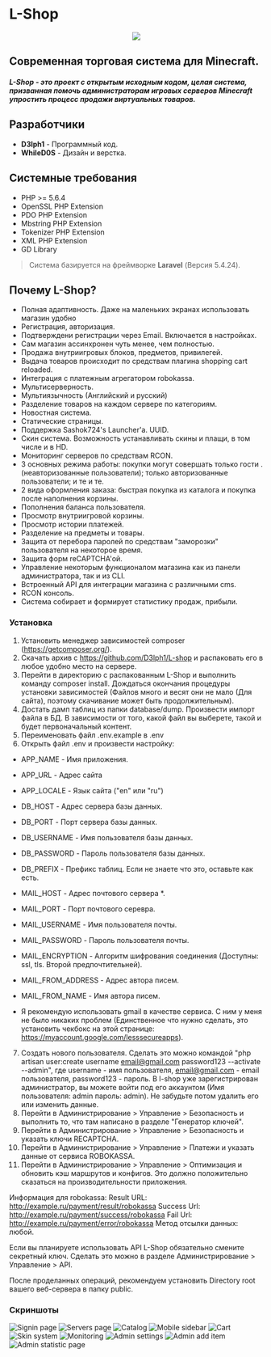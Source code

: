 # L-Shop

<p align="center">
<img src ="http://i90.fastpic.ru/big/2017/0309/9c/1cebb8e0e70a432b71102bf20334459c.png">
</p>

## Современная торговая система для Minecraft.

##### L-Shop - это проект с открытым исходным кодом, целая система, призванная помочь администраторам игровых серверов Minecraft упростить процесс продажи виртуальных товаров.

## Разработчики
* **D3lph1** - Программный код.
* **WhileD0S** - Дизайн и верстка.

## Системные требования
* PHP >= 5.6.4
* OpenSSL PHP Extension
* PDO PHP Extension
* Mbstring PHP Extension
* Tokenizer PHP Extension
* XML PHP Extension
* GD Library

> Система базируется на фреймворке **Laravel** (Версия 5.4.24).

## Почему L-Shop?
* Полная адаптивность. Даже на маленьких экранах использовать магазин удобно
* Регистрация, авторизация.
* Подтверждени регистрации через Email. Включается в настройках.
* Сам магазин ассинхронен чуть менее, чем полностью.
* Продажа внутриигровых блоков, предметов, привилегей.
* Выдача товаров происходит по средствам плагина shopping cart reloaded.
* Интеграция с платежным агрегатором robokassa.
* Мультисерверность.
* Мультиязычность (Английский и русский)
* Разделение товаров на каждом сервере по категориям.
* Новостная система.
* Статические страницы.
* Поддержка Sashok724's Launcher'а. UUID.
* Скин система. Возможность устанавливать скины и плащи, в том числе и в HD.
* Мониторинг серверов по средствам RCON.
* 3 основных режима работы: покупки могут совершать только гости .(неавторизованные пользователи); только авторизованные пользователи; и те и те.
* 2 вида оформления заказа: быстрая покупка из каталога и покупка после наполнения корзины.
* Пополнения баланса пользователя.
* Просмотр внутриигровой корзины.
* Просмотр истории платежей.
* Разделение на предметы и товары.
* Защита от перебора паролей по средствам "заморозки" пользователя на некоторое время.
* Защита форм reCAPTCHA'ой.
* Управление некоторым функционалом магазина как из панели администратора, так и из CLI.
* Встроенный API для интеграции магазина с различными cms.
* RCON консоль.
* Система собирает и формирует статистику продаж, прибыли.

### Установка
1) Установить менеджер зависимостей composer (https://getcomposer.org/).
2) Скачать архив с https://github.com/D3lph1/L-shop и распаковать его в любое удобно место на сервере.
3) Перейти в директорию с распакованным L-Shop и выполнить команду composer install. Дождаться окончания процедуры установки зависимостей (Файлов много и весят они не мало (Для сайта), поэтому скачивание может быть продолжительным).
4) Достать дамп таблиц из папки database/dump. Произвести импорт файла в БД. В зависимости от того, какой файл вы выберете, такой и будет первоначальный контент.
5) Переименовать файл .env.example в .env
6) Открыть файл .env и произвести настройку:
+ APP_NAME - Имя приложения.
+ APP_URL - Адрес сайта
+ APP_LOCALE - Язык сайта ("en" или "ru")

+ DB_HOST - Адрес сервера базы данных.
+ DB_PORT - Порт сервера базы данных.
+ DB_USERNAME - Имя пользователя базы данных.
+ DB_PASSWORD - Пароль пользователя базы данных.
+ DB_PREFIX - Префикс таблиц. Если не знаете что это, оставьте как есть.

+ MAIL_HOST - Адрес почтового сервера *.
+ MAIL_PORT - Порт почтового серевра.
+ MAIL_USERNAME - Имя пользователя почты.
+ MAIL_PASSWORD - Пароль пользователя почты.
+ MAIL_ENCRYPTION - Алгоритм шифрования соединения (Доступны: ssl, tls. Второй предпочтительней).
+ MAIL_FROM_ADDRESS - Адрес автора писем.
+ MAIL_FROM_NAME - Имя автора писем.

* Я рекомендую использовать gmail в качестве сервиса. С ним у меня не было никаких проблем (Единственное что нужно сделать, это установить чекбокс на этой странице: https://myaccount.google.com/lesssecureapps).
7) Создать нового пользователя. Сделать это можно командой "php artisan user:create username email@gmail.com password123 --activate --admin", где username - имя пользователя, email@gmail.com - email пользователя, password123 - пароль. В l-shop уже зарегистрирован администратор, вы можете войти под его аккаунтом (Имя пользователя: admin пароль: admin). Не забудьте потом удалить его или изменить данные.
8) Перейти в Администрирование > Управление > Безопасность и выполнить то, что там написано в разделе "Генератор ключей".
10) Перейти в Администрирование > Управление > Безопасность и указать ключи RECAPTCHA.
11) Перейти в Администрирование > Управление > Платежи и указать данные от сервиса ROBOKASSA.
12) Перейти в Администрирование > Управление > Оптимизация и обновить кэш маршрутов и конфигов. Это должно положительно сказаться на производительности приложения.

Информация для robokassa:
Result URL: http://example.ru/payment/result/robokassa
Success Url: http://example.ru/payment/success/robokassa
Fail Url: http://example.ru/payment/error/robokassa
Метод отсылки данных: любой.​

Если вы планируете использовать API L-Shop обязательно смените секретный ключ. Сделать это можно в разделе Администрирование > Управление > API.

После проделанных операций, рекомендуем установить Directory root вашего веб-сервера в папку public.

### Скриншоты

![Signin page](http://i89.fastpic.ru/big/2017/0427/66/4cb0664b14df09d07c68c6446ecdfa66.png)
![Servers page](http://i89.fastpic.ru/big/2017/0427/1e/f8a97b0b74ee755ffee412076c7d961e.png)
![Catalog](http://i89.fastpic.ru/big/2017/0427/27/73b1683032711c4f0b3471757ae51827.png)
![Mobile sidebar](http://i89.fastpic.ru/big/2017/0427/25/717c52ec04553c1e8fc284e0877f7125.png)
![Cart](http://i89.fastpic.ru/big/2017/0427/b6/0676983bf0673e2ec8f19c9813493ab6.png)
![Skin system](http://i95.fastpic.ru/big/2017/0625/30/907dfb1574909776398158f73e164e30.png)
![Monitoring](http://i95.fastpic.ru/big/2017/0625/ab/814e55e205411f935b4b6412189e1fab.png)
![Admin settings](http://i95.fastpic.ru/big/2017/0625/d7/d70188cfcee99a7df9415aca3063c2d7.png)
![Admin add item](http://i89.fastpic.ru/big/2017/0427/10/74a3155ef353dfc5d9d531139db8b710.png)
![Admin statistic page](http://i95.fastpic.ru/big/2017/0714/80/6d78aeacc7a0bd185ce5661139b9b780.png)
